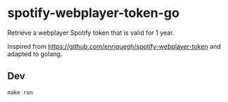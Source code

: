 # spotify-webplayer-token-go

Retrieve a webplayer Spotify token that is valid for 1 year.

Inspired from https://github.com/enriquegh/spotify-webplayer-token and adapted to golang.

## Dev

    make run